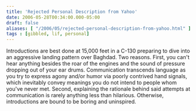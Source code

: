 ```yaml
---
title: 'Rejected Personal Description from Yahoo'
date: 2006-05-28T00:34:00.000-05:00
draft: false
aliases: [ "/2006/05/rejected-personal-description-from-yahoo.html" ]
tags : [gibbled, lif, personal]
---
```


Introductions are best done at 15,000 feet in a C-130 preparing to dive into an aggressive landing pattern over Baghdad. Two reasons. First, you can't hear anything besides the roar of the engines and the sound of pressure dropping out of your ear drums. Communication transcends language as you try to express agony and/or humor via poorly contrived hand signals, which inevitably convey meanings you do not intend to people whom you've never met. Second, explaining the rationale behind said attempts at communication is rarely anything less than hilarious. Otherwise, introductions are bound to be boring and uninspired.
